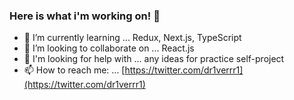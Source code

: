 ### Here is what i'm working on! 👋


- 🌱 I’m currently learning ... Redux, Next.js, TypeScript
- 👯 I’m looking to collaborate on ... React.js
- 🤔 I'm looking for help with ... any ideas for practice self-project
- 📫 How to reach me: ... [https://twitter.com/dr1verrr1](https://twitter.com/dr1verrr1)

